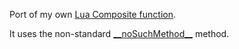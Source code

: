 Port of my own [Lua Composite function](https://github.com/floriancargoet/I-learn-Lua/blob/1018987934fe6f0b2492e76be1aed031a648a7f0/composite.lua).

It uses the non-standard [\_\_noSuchMethod\_\_](https://developer.mozilla.org/en/JavaScript/Reference/Global_Objects/Object/noSuchMethod) method.
